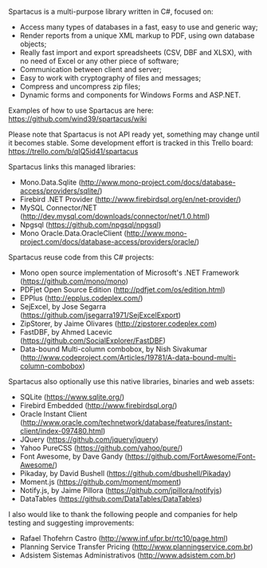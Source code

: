Spartacus is a multi-purpose library written in C#, focused on:
  - Access many types of databases in a fast, easy to use and generic way;
  - Render reports from a unique XML markup to PDF, using own database objects;
  - Really fast import and export spreadsheets (CSV, DBF and XLSX), with no need of Excel or any other piece of software;
  - Communication between client and server;
  - Easy to work with cryptography of files and messages;
  - Compress and uncompress zip files;
  - Dynamic forms and components for Windows Forms and ASP.NET.

Examples of how to use Spartacus are here: https://github.com/wind39/spartacus/wiki

Please note that Spartacus is not API ready yet, something may change until it becomes stable.
Some development effort is tracked in this Trello board: https://trello.com/b/qIQ5id41/spartacus

Spartacus links this managed libraries:
  - Mono.Data.Sqlite (http://www.mono-project.com/docs/database-access/providers/sqlite/)
  - Firebird .NET Provider (http://www.firebirdsql.org/en/net-provider/)
  - MySQL Connector/NET (http://dev.mysql.com/downloads/connector/net/1.0.html)
  - Npgsql (https://github.com/npgsql/npgsql)
  - Mono Oracle.Data.OracleClient (http://www.mono-project.com/docs/database-access/providers/oracle/)
  
Spartacus reuse code from this C# projects:
  - Mono open source implementation of Microsoft's .NET Framework (https://github.com/mono/mono)
  - PDFjet Open Source Edition (http://pdfjet.com/os/edition.html)
  - EPPlus (http://epplus.codeplex.com/)
  - SejExcel, by Jose Segarra (https://github.com/jsegarra1971/SejExcelExport)
  - ZipStorer, by Jaime Olivares (http://zipstorer.codeplex.com)
  - FastDBF, by Ahmed Lacevic (https://github.com/SocialExplorer/FastDBF)
  - Data-bound Multi-column combobox, by Nish Sivakumar (http://www.codeproject.com/Articles/19781/A-data-bound-multi-column-combobox)

Spartacus also optionally use this native libraries, binaries and web assets:
  - SQLite (https://www.sqlite.org/)
  - Firebird Embedded (http://www.firebirdsql.org/)
  - Oracle Instant Client (http://www.oracle.com/technetwork/database/features/instant-client/index-097480.html)
  - JQuery (https://github.com/jquery/jquery)
  - Yahoo PureCSS (https://github.com/yahoo/pure/)
  - Font Awesome, by Dave Gandy (https://github.com/FortAwesome/Font-Awesome/)
  - Pikaday, by David Bushell (https://github.com/dbushell/Pikaday)
  - Moment.js (https://github.com/moment/moment)
  - Notify.js, by Jaime Pillora (https://github.com/jpillora/notifyjs)
  - DataTables (https://github.com/DataTables/DataTables)

I also would like to thank the following people and companies for help testing and suggesting improvements:
  - Rafael Thofehrn Castro (http://www.inf.ufpr.br/rtc10/page.html)
  - Planning Service Transfer Pricing (http://www.planningservice.com.br)
  - Adsistem Sistemas Administrativos (http://www.adsistem.com.br)
